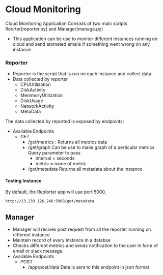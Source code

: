 # Cloud Monitoring


Cloud Monitoring Application Consists of two main scripts Reorter[reporter.py] and Manager[manage.py]

  - This application can be use to monitor different instances running on cloud and send atomated emails if something went wrong on any instance

### Reporter

  - Reporter is the  script that is run on each instance and collect data 
  - Data collected by reporter 
    - CPUUtilization
    - DiskActivity
    - MemmoryUtilization
    - DiskUsage
    - NetworkActivity
    - MetaData


The data collected by reported is exposed by endpoints:
  - Available Endpoints
    - GET
      -  /get/metrics : Returns all metrics data
      -  /get/graph
    Can be use to make graph of a perticular metrics
    Query parameter to pass
          - interval = seconds
          - metric = name of metric
      - /get/metadata
    Returns all metadata about the instance

#### Testing Instance

By default, the Replorter app will use port 5000, 

```sh
http://13.233.126.248:5000/get/metadata
```

## Manager
 - Manager will recives post request from all the reporter running on different instance
 - Maintain record of every instance in a databse
 - Checks different metrics and sends notification to the user in form of email or slack message.
 - Available Endpoints
    - POST
        - /app/post/data
        Data is sent to this endpoint in json format
